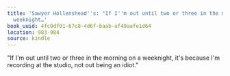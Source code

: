 ```yaml
---
title: 'Sawyer Hollenshead''s: "If I''m out until two or three in the morning on a
  weeknight…'
book_uuid: 4fc0df01-67c8-4d6f-baab-af49aafe1d64
location: 983-984
source: kindle
---
```


"If I'm out until two or three in the morning on a weeknight, it's because I'm recording at the studio, not out being an idiot."